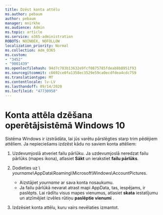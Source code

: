 ```yaml
---
title: Dzēst konta attēlu
ms.author: pebaum
author: pebaum
manager: mnirkhe
ms.audience: Admin
ms.topic: article
ms.service: o365-administration
ROBOTS: NOINDEX, NOFOLLOW
localization_priority: Normal
ms.collection: Adm_O365
ms.custom:
- "3452"
- "9001439"
ms.openlocfilehash: 94d7c783b13632e9fcf0875785fdeab8b8951f93
ms.sourcegitcommit: c6692ce0fa1358ec3529e59ca0ecdfdea4cdc759
ms.translationtype: MT
ms.contentlocale: lv-LV
ms.lasthandoff: 09/14/2020
ms.locfileid: "47730958"
---
```

# <a name="delete-an-account-picture-in-windows-10"></a>Konta attēla dzēšana operētājsistēmā Windows 10

Sistēma Windows ir izstrādāta, lai jūs varētu pārslēgties starp trim pēdējiem attēliem. Ja nepieciešams izdzēst kādu no saviem konta attēliem:

1. Uzdevumjoslā atveriet failu pārlūku. Ja uzdevumjoslā neredzat failu pārlūks (mapes ikona), atlasiet **Sākt** un ierakstiet **failu pārlūks**.

2. Dodieties uz \\ *yourname*\AppData\Roaming\Microsoft\Windows\AccountPictures. 
    - Aizstājiet *yourname* ar sava konta nosaukumu.
    - Ja failu pārlūkā nevarat atrast mapi AppData, tas, iespējams, ir paslēpts. Lai rādītu visus mapes vienumus, atlasiet **skata** iestatījumu un atzīmējiet izvēles rūtiņu **paslēptie vienumi** .

3. Izdzēsiet konta attēlu, kuru vairs nevēlaties izmantot.
 
 